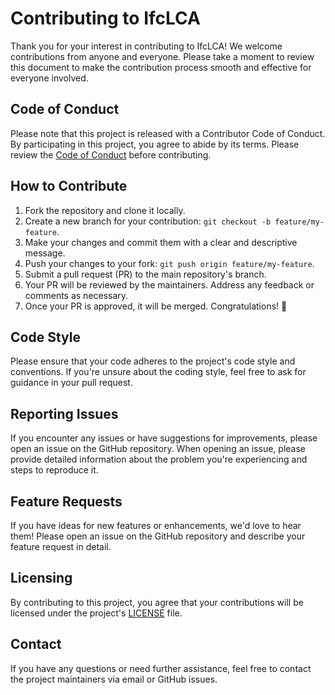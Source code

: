 # Contributing to IfcLCA

Thank you for your interest in contributing to IfcLCA! We welcome contributions from anyone and everyone. Please take a moment to review this document to make the contribution process smooth and effective for everyone involved.

## Code of Conduct

Please note that this project is released with a Contributor Code of Conduct. By participating in this project, you agree to abide by its terms. Please review the [Code of Conduct](CODE_OF_CONDUCT.md) before contributing.

## How to Contribute

1. Fork the repository and clone it locally.
2. Create a new branch for your contribution: `git checkout -b feature/my-feature`.
3. Make your changes and commit them with a clear and descriptive message.
4. Push your changes to your fork: `git push origin feature/my-feature`.
5. Submit a pull request (PR) to the main repository's branch.
6. Your PR will be reviewed by the maintainers. Address any feedback or comments as necessary.
7. Once your PR is approved, it will be merged. Congratulations! 🎉

## Code Style

Please ensure that your code adheres to the project's code style and conventions. If you're unsure about the coding style, feel free to ask for guidance in your pull request.

## Reporting Issues

If you encounter any issues or have suggestions for improvements, please open an issue on the GitHub repository. When opening an issue, please provide detailed information about the problem you're experiencing and steps to reproduce it.

## Feature Requests

If you have ideas for new features or enhancements, we'd love to hear them! Please open an issue on the GitHub repository and describe your feature request in detail.

## Licensing

By contributing to this project, you agree that your contributions will be licensed under the project's [LICENSE](LICENSE) file.

## Contact

If you have any questions or need further assistance, feel free to contact the project maintainers via email or GitHub issues.
